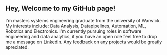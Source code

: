 ## Hey, Welcome to my GitHub page!

I'm masters systems engineering graduate from the university of Warwick. 
My interests include: Data Analysis, Datapipelines, Automation, ML, Robotics and Electronics.
I'm currently pursuing roles in software engineering and data analytics, if you have an open role feel free to drop me a message on [LinkedIn](https://www.linkedin.com/in/joshua-houghton-b1b9061a6/).
Any feedback on any projects would be greatly apreciated.
<!--
**Joshua-S-H/Joshua-S-H** is a ✨ _special_ ✨ repository because its `README.md` (this file) appears on your GitHub profile.

Here are some ideas to get you started:




- 🔭 I’m currently working on ...
- 🌱 I’m currently learning ...
- 👯 I’m looking to collaborate on ...
- 🤔 I’m looking for help with ...
- 💬 Ask me about ...
- 📫 How to reach me: ...
- 😄 Pronouns: ...
- ⚡ Fun fact: ...
-->
